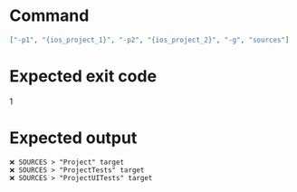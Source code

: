 # Command
```json
["-p1", "{ios_project_1}", "-p2", "{ios_project_2}", "-g", "sources"]
```

# Expected exit code
1

# Expected output
```
❌ SOURCES > "Project" target
❌ SOURCES > "ProjectTests" target
❌ SOURCES > "ProjectUITests" target


```
